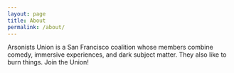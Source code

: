 ```yaml
---
layout: page
title: About
permalink: /about/
---
```


Arsonists Union is a San Francisco coalition whose members combine comedy, immersive experiences, and dark subject matter. They also like to burn things. Join the Union!